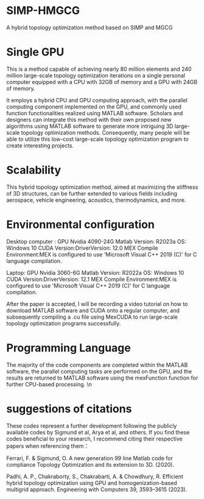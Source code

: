 # SIMP-HMGCG
A hybrid topology optimization method based on SIMP and MGCG

# Single GPU
This is a method capable of achieving nearly 80 million elements and 240 million large-scale topology optimization iterations on a single personal computer equipped with a CPU with 32GB of memory and a GPU with 24GB of memory. 

It employs a hybrid CPU and GPU computing approach, with the parallel computing component implemented on the GPU, and commonly used function functionalities realized using MATLAB software. Scholars and designers can integrate this method with their own proposed new algorithms using MATLAB software to generate more intriguing 3D large-scale topology optimization methods. Consequently, many people will be able to utilize this low-cost large-scale topology optimization program to create interesting projects.

# Scalability
This hybrid topology optimization method, aimed at maximizing the stiffness of 3D structures, can be further extended to various fields including aerospace, vehicle engineering, acoustics, thermodynamics, and more.

# Environmental configuration
Desktop computer :  GPU Nvidia 4090-24G  Matlab Version: R2023a OS: Windows 10  CUDA Version:DriverVersion: 12.0  MEX Compile Environment:MEX is configured to use 'Microsoft Visual C++ 2019 (C)' for C language compilation.


Laptop: GPU Nvidia 3060-6G  Matlab Version: R2022a OS: Windows 10   CUDA Version:DriverVersion: 12.1   MEX Compile Environment:MEX is configured to use 'Microsoft Visual C++ 2019 (C)' for C language compilation.


After the paper is accepted, I will be recording a video tutorial on how to download MATLAB software and CUDA onto a regular computer, and subsequently compiling a .cu file using MexCUDA to run large-scale topology optimization programs successfully.

# Programming Language
The majority of the code components are completed within the MATLAB software, the parallel computing tasks are performed on the GPU, and the results are returned to MATLAB software using the mexFunction function  for further CPU-based processing. \n

# suggestions of citations
These codes represent a further development following the publicly available codes by Sigmund et al, Arya et al, and others. If you find these codes beneficial to your research, I recommend citing their respective papers when referencing them：

Ferrari, F. & Sigmund, O. A new generation 99 line Matlab code for compliance Topology Optimization and its extension to 3D. (2020).

Padhi, A. P., Chakraborty, S., Chakrabarti, A. & Chowdhury, R. Efficient hybrid topology optimization using GPU and homogenization-based multigrid approach. Engineering with Computers 39, 3593–3615 (2023).
